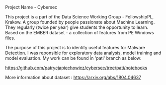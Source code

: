 Project Name - Cybersec

This project is a part of the Data Science Working Group - FellowshipPL, Krakow.  A group founded by people passionate about Machine Learning. 
They regularly (twice per year) give students the opportunity to learn.
Based on the EMBER dataset - a collection of features from PE Windows files.

The purpose of this project is to identify useful features for Malware Detection.
I was reponsible for exploratory data analysis, model training and model evaluation. My work can be found in 'pati' branch as below:

https://github.com/patrycjapiechowicz/cybersec/tree/pati/notebooks

More information about dataset :
https://arxiv.org/abs/1804.04637



